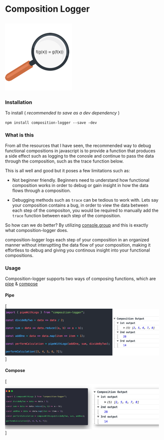 # Composition Logger

## [![composition-logger](media/logo.png)](https://github.com/grady-lad/composition-logger)

### Installation

To install ( _recommended to save as a dev dependency_ )

`npm install composition-logger --save -dev`

### What is this

From all the resources that I have seen, the recommended way to debug functional compositions in javascript is to provide a function that produces a side effect such as logging to the conosle and continue to pass the data through the composition, such as the trace function below.

This is all well and good but it poses a few limitations such as:

* Not beginner friendly. Beginners need to understand how functional composition works in order to debug or gain insight in how the data flows through a composition.

* Debugging methods such as `trace` can be tedious to work with. Lets say your composition contains a bug, in order to view the data between each step of the compositon, you would be required to manually add the `trace` function between each step of the composition.

So how can we do better? By utilizing [console.group](https://developer.mozilla.org/en-US/docs/Web/API/Console/group) and this is exactly what composition-logger does.

composition-logger logs each step of your composition in an organized manner without interuptting the data flow of your composition, making it effortless to debug and giving you continous insight into your functional compositions.

### Usage

Composition-logger supports two ways of composing functions, which are [pipe](http://ramdajs.com/docs/#pipe) & [compose](http://ramdajs.com/docs/#compose)

#### Pipe

[![composition-logger-pipe](media/pipeExample.png)]

#### Compose

[![composition-logger-compose](media/composeExample.png)]
